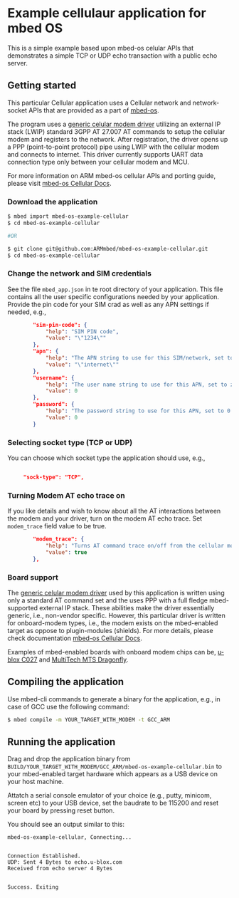 # Example cellulaur application for mbed OS

This is a simple example based upon mbed-os celular APIs that demonstrates a simple TCP or UDP echo transaction with a public echo server. 

## Getting started

This particular Cellular application uses a Cellular network and network-socket APIs that are provided as a part of [mbed-os](github.com/armmbed/mbed-os). 

The program uses a [generic celular modem driver](https://github.com/ARMmbed/mbed-os/tree/master/features/netsocket/cellular/generic_modem_driver) utilizing an external IP stack (LWIP) standard 3GPP AT 27.007 AT commands to setup the cellular modem and registers to the network.
 After registration, the driver opens up a PPP (point-to-point protocol) pipe using LWIP with the cellular modem and connects to internet. This driver currently supports UART data connection type only between your cellular modem and MCU. 

For more information on ARM mbed-os cellular APIs and porting guide, please visit [mbed-os Cellular Docs](https://docs.mbed.com/docs/mbed-os-api-reference/en/latest/APIs/communication/cellular/).

### Download the application

```sh
$ mbed import mbed-os-example-cellular
$ cd mbed-os-example-cellular

#OR

$ git clone git@github.com:ARMmbed/mbed-os-example-cellular.git
$ cd mbed-os-example-cellular
```

### Change the network and SIM credentials

See the file `mbed_app.json` in te root directory of your application. This file contains all the user specific configurations needed by your application.
Provide the pin code for your SIM crad as well as any APN settings if needed, e.g., 

```json
        "sim-pin-code": {
            "help": "SIM PIN code",
            "value": "\"1234\""
        },
        "apn": {
            "help": "The APN string to use for this SIM/network, set to 0 if none",
            "value": "\"internet\""
        },
        "username": {
            "help": "The user name string to use for this APN, set to zero if none",
            "value": 0
        },
        "password": {
            "help": "The password string to use for this APN, set to 0 if none",
            "value": 0
        }
```  

### Selecting socket type (TCP or UDP)

You can choose which socket type the application should use, e.g.,

```json

     "sock-type": "TCP",

```

### Turning Modem AT echo trace on

If you like details and wish to know about all the AT interactions between the modem and your driver, turn on the modem AT echo trace. 
Set `modem_trace` field value to be true. 

```json
        "modem_trace": {
            "help": "Turns AT command trace on/off from the cellular modem, defaults to off",
            "value": true
        },
```

### Board support

The [generic celular modem driver](https://github.com/ARMmbed/mbed-os/tree/master/features/netsocket/cellular/generic_modem_driver) used by this application is written using only a standard AT command set and the uses PPP with a full fledge mbed-supported  external IP stack. These abilities make the driver essentially generic, i.e., non-vendor specific. However, this particular driver is written for onboard-modem types, i.e., the modem exists on the mbed-enabled target as oppose to plugin-modules (shields). For more details, please check documentation  [mbed-os Cellular Docs](https://docs.mbed.com/docs/mbed-os-api-reference/en/latest/APIs/communication/cellular/).    

Examples of mbed-enabled boards with onboard modem chips can be, [u-blox C027](https://developer.mbed.org/platforms/u-blox-C027/) and [MultiTech MTS Dragonfly](https://developer.mbed.org/platforms/MTS-Dragonfly/).

## Compiling the application

Use mbed-cli commands to generate a binary for the application, e.g., in case of GCC use the following command:

```sh
$ mbed compile -m YOUR_TARGET_WITH_MODEM -t GCC_ARM
```

## Running the application

Drag and drop the application binary from `BUILD/YOUR_TARGET_WITH_MODEM/GCC_ARM/mbed-os-example-cellular.bin` to your mbed-enabled target hardware which appears as a USB device on your host machine.

Attatch a serial console emulator of your choice (e.g., putty, minicom, screen etc) to your USB device, set the baudrate to be 115200 and reset your board by pressing reset button.

You should see an output similar to this:

```
mbed-os-example-cellular, Connecting...
                                                                             
                                                                            
Connection Established.
UDP: Sent 4 Bytes to echo.u-blox.com
Received from echo server 4 Bytes
                                                            
                                                            
Success. Exiting

```   

